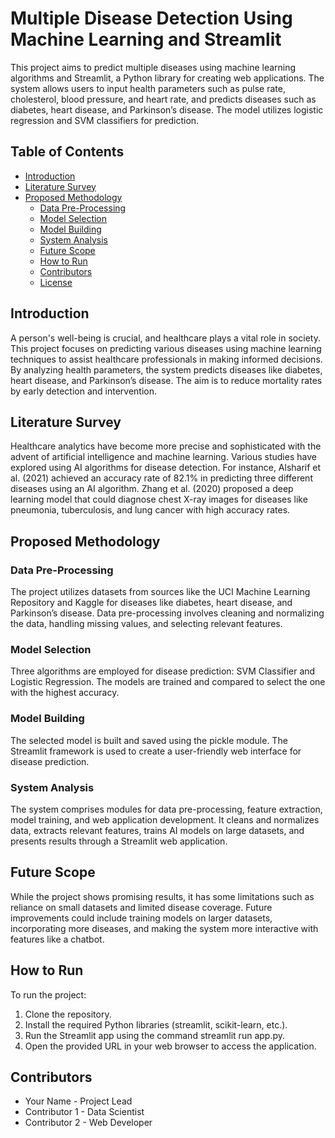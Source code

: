 # Multiple Disease Detection Using Machine Learning and Streamlit

This project aims to predict multiple diseases using machine learning algorithms and Streamlit, a Python library for creating web applications. The system allows users to input health parameters such as pulse rate, cholesterol, blood pressure, and heart rate, and predicts diseases such as diabetes, heart disease, and Parkinson’s disease. The model utilizes logistic regression and SVM classifiers for prediction.

## Table of Contents

- [Introduction](#introduction)
- [Literature Survey](#literature-survey)
- [Proposed Methodology](#proposed-methodology)
  - [Data Pre-Processing](#data-pre-processing)
  - [Model Selection](#model-selection)
  - [Model Building](#model-building)
  - [System Analysis](#system-analysis)
  - [Future Scope](#future-scope)
  - [How to Run](#how-to-run)
  - [Contributors](#contributors)
  - [License](#license)

## Introduction <a name="introduction"></a>

A person's well-being is crucial, and healthcare plays a vital role in society. This project focuses on predicting various diseases using machine learning techniques to assist healthcare professionals in making informed decisions. By analyzing health parameters, the system predicts diseases like diabetes, heart disease, and Parkinson’s disease. The aim is to reduce mortality rates by early detection and intervention.

## Literature Survey <a name="literature-survey"></a>

Healthcare analytics have become more precise and sophisticated with the advent of artificial intelligence and machine learning. Various studies have explored using AI algorithms for disease detection. For instance, Alsharif et al. (2021) achieved an accuracy rate of 82.1% in predicting three different diseases using an AI algorithm. Zhang et al. (2020) proposed a deep learning model that could diagnose chest X-ray images for diseases like pneumonia, tuberculosis, and lung cancer with high accuracy rates.

## Proposed Methodology <a name="proposed-methodology"></a>

### Data Pre-Processing <a name="data-pre-processing"></a>

The project utilizes datasets from sources like the UCI Machine Learning Repository and Kaggle for diseases like diabetes, heart disease, and Parkinson’s disease. Data pre-processing involves cleaning and normalizing the data, handling missing values, and selecting relevant features.

### Model Selection <a name="model-selection"></a>

Three algorithms are employed for disease prediction: SVM Classifier and Logistic Regression. The models are trained and compared to select the one with the highest accuracy.

### Model Building <a name="model-building"></a>

The selected model is built and saved using the pickle module. The Streamlit framework is used to create a user-friendly web interface for disease prediction.

### System Analysis <a name="system-analysis"></a>

The system comprises modules for data pre-processing, feature extraction, model training, and web application development. It cleans and normalizes data, extracts relevant features, trains AI models on large datasets, and presents results through a Streamlit web application.

## Future Scope <a name="future-scope"></a>

While the project shows promising results, it has some limitations such as reliance on small datasets and limited disease coverage. Future improvements could include training models on larger datasets, incorporating more diseases, and making the system more interactive with features like a chatbot.

## How to Run <a name="how-to-run"></a>

To run the project:

1. Clone the repository.
2. Install the required Python libraries (streamlit, scikit-learn, etc.).
3. Run the Streamlit app using the command streamlit run app.py.
4. Open the provided URL in your web browser to access the application.

## Contributors <a name="contributors"></a>

- Your Name - Project Lead
- Contributor 1 - Data Scientist
- Contributor 2 - Web Developer
